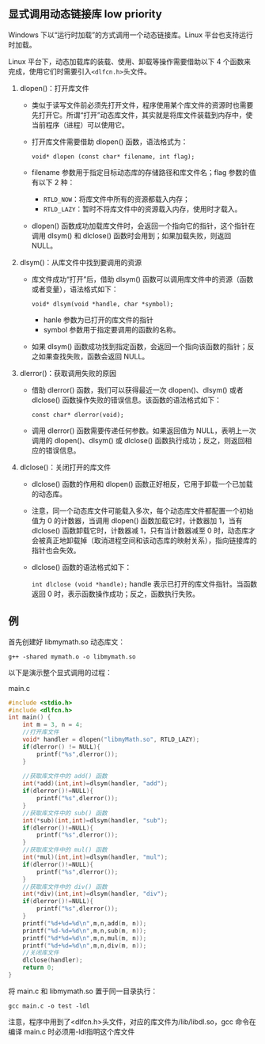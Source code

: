 ## 显式调用动态链接库   low priority

Windows 下以“运行时加载”的方式调用一个动态链接库。Linux 平台也支持运行时加载。

Linux 平台下，动态加载库的装载、使用、卸载等操作需要借助以下 4 个函数来完成，使用它们时需要引入`<dlfcn.h>`头文件。 

1) dlopen()：打开库文件

    - 类似于读写文件前必须先打开文件，程序使用某个库文件的资源时也需要先打开它。所谓“打开”动态库文件，其实就是将库文件装载到内存中，使当前程序（进程）可以使用它。

    - 打开库文件需要借助 dlopen() 函数，语法格式为：

        `void* dlopen (const char* filename, int flag);`

    - filename 参数用于指定目标动态库的存储路径和库文件名；flag 参数的值有以下 2 种：

      - `RTLD_NOW`：将库文件中所有的资源都载入内存；
      - `RTLD_LAZY`：暂时不将库文件中的资源载入内存，使用时才载入。


    - dlopen() 函数成功加载库文件时，会返回一个指向它的指针，这个指针在调用 dlsym() 和 dlclose() 函数时会用到；如果加载失败，则返回 NULL。

2) dlsym()：从库文件中找到要调用的资源

    - 库文件成功“打开”后，借助 dlsym() 函数可以调用库文件中的资源（函数或者变量），语法格式如下：

        `void* dlsym(void *handle, char *symbol);`

      - hanle 参数为已打开的库文件的指针
      - symbol 参数用于指定要调用的函数的名称。

    - 如果 dlsym() 函数成功找到指定函数，会返回一个指向该函数的指针；反之如果查找失败，函数会返回 NULL。

3) dlerror()：获取调用失败的原因
    - 借助 dlerror() 函数，我们可以获得最近一次 dlopen()、dlsym() 或者 dlclose() 函数操作失败的错误信息。该函数的语法格式如下：

        `const char* dlerror(void);`

    - 调用 dlerror() 函数需要传递任何参数。如果返回值为 NULL，表明上一次调用的 dlopen()、dlsym() 或 dlclose() 函数执行成功；反之，则返回相应的错误信息。

4) dlclose()：关闭打开的库文件

    - dlclose() 函数的作用和 dlopen() 函数正好相反，它用于卸载一个已加载的动态库。

    - 注意，同一个动态库文件可能载入多次，每个动态库文件都配置一个初始值为 0 的计数器，当调用 dlopen() 函数加载它时，计数器加 1，当有 dlclose() 函数卸载它时，计数器减 1，只有当计数器减至 0 时，动态库才会被真正地卸载掉（取消进程空间和该动态库的映射关系），指向链接库的指针也会失效。

    - dlclose() 函数的语法格式如下：

        `int dlclose (void *handle);`
        handle 表示已打开的库文件指针。当函数返回 0 时，表示函数操作成功；反之，函数执行失败。

## 例

首先创建好 libmymath.so 动态库文：

`g++ -shared mymath.o -o libmymath.so `

以下是演示整个显式调用的过程：

main.c

~~~cpp
#include <stdio.h>
#include <dlfcn.h>
int main() {
    int m = 3, n = 4;
    //打开库文件
    void* handler = dlopen("libmyMath.so", RTLD_LAZY);
    if(dlerror() != NULL){
        printf("%s",dlerror());
    }
  
    //获取库文件中的 add() 函数
    int(*add)(int,int)=dlsym(handler, "add");
    if(dlerror()!=NULL){
        printf("%s",dlerror());
    }
    //获取库文件中的 sub() 函数
    int(*sub)(int,int)=dlsym(handler, "sub");
    if(dlerror()!=NULL){
        printf("%s",dlerror());
    }
    //获取库文件中的 mul() 函数
    int(*mul)(int,int)=dlsym(handler, "mul");
    if(dlerror()!=NULL){
        printf("%s",dlerror());
    }
    //获取库文件中的 div() 函数
    int(*div)(int,int)=dlsym(handler, "div");
    if(dlerror()!=NULL){
        printf("%s",dlerror());
    }
    printf("%d+%d=%d\n",m,n,add(m, n));
    printf("%d-%d=%d\n",m,n,sub(m, n));
    printf("%d*%d=%d\n",m,n,mul(m, n));
    printf("%d÷%d=%d\n",m,n,div(m, n));
    //关闭库文件
    dlclose(handler);
    return 0;
}
~~~

将 main.c 和 libmymath.so 置于同一目录执行：

`gcc main.c -o test -ldl`

注意，程序中用到了<dlfcn.h>头文件，对应的库文件为/lib/libdl.so，gcc 命令在编译 main.c 时必须用-ldl指明这个库文件

